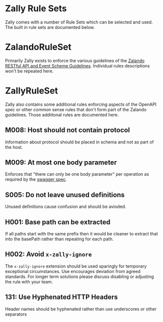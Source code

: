 # Zally Rule Sets

Zally comes with a number of Rule Sets which can be selected and used. The built in rule sets are documented below.

# ZalandoRuleSet

Primarily Zally exists to enforce the various guidelines of the [Zalando RESTful API and Event Scheme Guidelines](http://zalando.github.io/restful-api-guidelines/). Individual rules descriptions won't be repeated here.

# ZallyRuleSet

Zally also contains some additional rules enforcing aspects of the OpenAPI spec or other common sense rules that don't form part of the Zalando guidelines. Those addiitonal rules are documented here.

## M008: Host should not contain protocol

Information about protocol should be placed in schema and not as part of the host.

## M009: At most one body parameter

Enforces that "there can only be one body parameter" per operation as required by the [swagger spec](https://github.com/OAI/OpenAPI-Specification/blob/master/versions/2.0.md#parameter-object).

## S005: Do not leave unused definitions

Unused definitions cause confusion and should be avioded.

## H001: Base path can be extracted

If all paths start with the same prefix then it would be cleaner to extract that into the basePath rather than repeating for each path.

## H002: Avoid `x-zally-ignore`

The `x-zally-ignore` extension should be used sparingly for temporary exceptional circumstances. Use encourages deviation from agreed standards. For longer term solutions please discuss disabling or adjusting the rule with your team.

## 131: Use Hyphenated HTTP Headers

Header names should be hyphenated rather than use underscores or other separators
